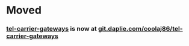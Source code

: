 # Moved
### [tel-carrier-gateways](https://git.daplie.com/coolaj86/tel-carrier-gateways) is now at [git.daplie.com/coolaj86/tel-carrier-gateways](https://git.daplie.com/coolaj86/tel-carrier-gateways)
